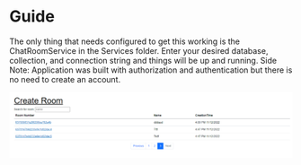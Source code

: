 # Guide

The only thing that needs configured to get this working is
the ChatRoomService in the Services folder. Enter your desired
database, collection, and connection string and things will be up
and running.
Side Note: Application was built with authorization and authentication
but there is no need to create an account.

![Image](Screenshot_39.png)
